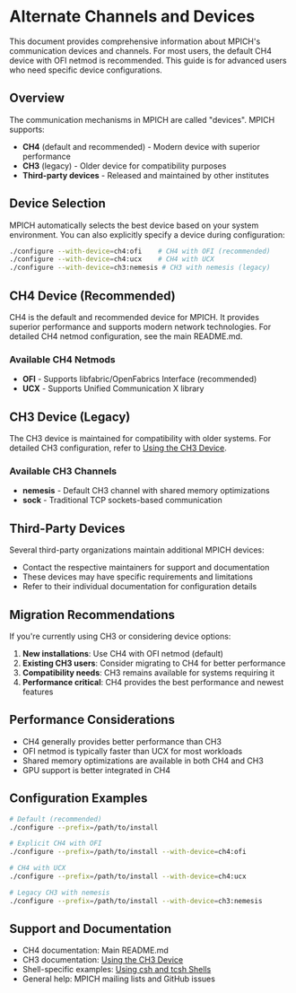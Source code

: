 # Alternate Channels and Devices

This document provides comprehensive information about MPICH's communication devices and channels. For most users, the default CH4 device with OFI netmod is recommended. This guide is for advanced users who need specific device configurations.

## Overview

The communication mechanisms in MPICH are called "devices". MPICH supports:

- **CH4** (default and recommended) - Modern device with superior performance
- **CH3** (legacy) - Older device for compatibility purposes
- **Third-party devices** - Released and maintained by other institutes

## Device Selection

MPICH automatically selects the best device based on your system environment. You can also explicitly specify a device during configuration:

```bash
./configure --with-device=ch4:ofi    # CH4 with OFI (recommended)
./configure --with-device=ch4:ucx    # CH4 with UCX
./configure --with-device=ch3:nemesis # CH3 with nemesis (legacy)
```

## CH4 Device (Recommended)

CH4 is the default and recommended device for MPICH. It provides superior performance and supports modern network technologies. For detailed CH4 netmod configuration, see the main README.md.

### Available CH4 Netmods

- **OFI** - Supports libfabric/OpenFabrics Interface (recommended)
- **UCX** - Supports Unified Communication X library

## CH3 Device (Legacy)

The CH3 device is maintained for compatibility with older systems. For detailed CH3 configuration, refer to [Using the CH3 Device](Using_CH3_device.md).

### Available CH3 Channels

- **nemesis** - Default CH3 channel with shared memory optimizations
- **sock** - Traditional TCP sockets-based communication

## Third-Party Devices

Several third-party organizations maintain additional MPICH devices:

- Contact the respective maintainers for support and documentation
- These devices may have specific requirements and limitations
- Refer to their individual documentation for configuration details

## Migration Recommendations

If you're currently using CH3 or considering device options:

1. **New installations**: Use CH4 with OFI netmod (default)
2. **Existing CH3 users**: Consider migrating to CH4 for better performance
3. **Compatibility needs**: CH3 remains available for systems requiring it
4. **Performance critical**: CH4 provides the best performance and newest features

## Performance Considerations

- CH4 generally provides better performance than CH3
- OFI netmod is typically faster than UCX for most workloads
- Shared memory optimizations are available in both CH4 and CH3
- GPU support is better integrated in CH4

## Configuration Examples

```bash
# Default (recommended)
./configure --prefix=/path/to/install

# Explicit CH4 with OFI
./configure --prefix=/path/to/install --with-device=ch4:ofi

# CH4 with UCX
./configure --prefix=/path/to/install --with-device=ch4:ucx

# Legacy CH3 with nemesis
./configure --prefix=/path/to/install --with-device=ch3:nemesis
```

## Support and Documentation

- CH4 documentation: Main README.md
- CH3 documentation: [Using the CH3 Device](Using_CH3_device.md)
- Shell-specific examples: [Using csh and tcsh Shells](Using_csh_tcsh_shells.md)
- General help: MPICH mailing lists and GitHub issues